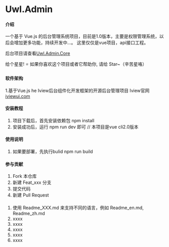 # Uwl.Admin

#### 介绍
一个基于 Vue.js 的后台管理系统项目，目前是1.0版本，主要是权限管理系统，以后会增加更多功能，持续开发中...。
这里仅仅是vue项目，api接口工程。

后台项目请查看[Uwl.Admin.Core](https://github.com/GeorGeWzw/Uwl.Admin.Core)


给个星星! ⭐️
如果你喜欢这个项目或者它帮助你, 请给 Star~（辛苦星咯）

#### 软件架构
1.基于Vue.js he Iview后台组件化开发框架的开源后台管理项目
Iview官网 [iviewui.com](https://www.iviewui.com/)


#### 安装教程

1. 项目下载后，首先安装依赖包    npm install
2. 安装成功后，运行  npm run dev   即可 // 本项目是vue cli2.0版本

#### 使用说明

1. 如果要部署，先执行bulid     npm run build     

#### 参与贡献

1. Fork 本仓库
2. 新建 Feat_xxx 分支
3. 提交代码
4. 新建 Pull Request


#### 

1. 使用 Readme\_XXX.md 来支持不同的语言，例如 Readme\_en.md, Readme\_zh.md
2. xxxx
3. xxxx
4. xxxx
5. xxxx
6. xxxx